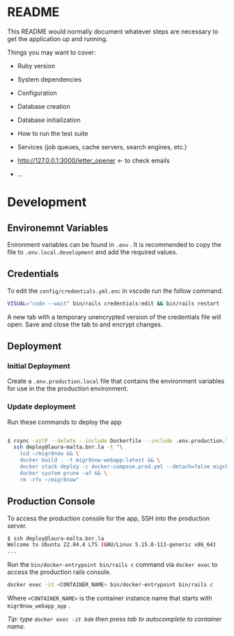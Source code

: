 # README

This README would normally document whatever steps are necessary to get the
application up and running.

Things you may want to cover:

* Ruby version

* System dependencies

* Configuration

* Database creation

* Database initialization

* How to run the test suite

* Services (job queues, cache servers, search engines, etc.)

* <http://127.0.0.1:3000/letter_opener> <- to check emails

* ...
# Development

## Environemnt Variables

Enironment variables can be found in `.env` . It is recommended to copy the file to `.env.local.development` and add the required values.

## Credentials

To edit the `config/credentials.yml.enc` in vscode run the follow command.

```bash
VISUAL="code --wait" bin/rails credentials:edit && bin/rails restart
```

A new tab with a temporary unencrypted version of the credentials file will open. Save and close the tab to and encrypt changes.

## Deployment

### Initial Deployment

Create a `.env.production.local` file that contains the environment variables for use in the the production environment.

### Update deployment

Run these commands to deploy the app

```bash

$ rsync -azlP --delete --include Dockerfile --include .env.production.local --include docker-compose* --exclude-from=.dockerignore . deploy@laura-malta.bnr.la:~/migr8now && \
  ssh deploy@laura-malta.bnr.la -t "\
    (cd ~/migr8now && \
    docker build . -t migr8now-webapp:latest && \
    docker stack deploy -c docker-compose.prod.yml --detach=false migr8now) && \
    docker system prune -af && \
    rm -rfv ~/migr8now"
```

## Production Console

To access the production console for the app, SSH into the production server.

```bash
$ ssh deploy@laura-malta.bnr.la
Welcome to Ubuntu 22.04.4 LTS (GNU/Linux 5.15.0-113-generic x86_64)
...
```

Run the `bin/docker-entrypoint bin/rails c` command via `docker exec` to access the production rails console.

```bash
docker exec -it <CONTAINER_NAME> bin/docker-entrypoint bin/rails c
```

Where `<CONTAINER_NAME>` is the container instance name that starts with `migr8now_webapp_app` .

*Tip: type `docker exec -it bdm` then press tab to autocomplete to container name.*
